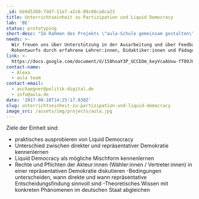 ```yaml
---
_id: bb9d5360-7dd7-11e7-a2c6-89c80ca8ca23
title: Unterrichtseinheit zu Partizipation und Liquid Democracy
lab: 'BE'
status: prototyping
short-desc: "Im Rahmen des Projekts \"aula-Schule gemeinsam gestalten\" konzipieren wir eine Unterrichtsreihe zu \"Liquid Democracy\" für den Politik und Sozialwissenschaftsunterricht.\r\nZiel: Liquid Democracy anhand von aula kennenlernen und praktisch ausprobieren."
needs: >-
  Wir freuen uns über Unterstützung in der Ausarbeitung und über Feedback des
  Rohentwurfs durch erfahrene Lehrer:innen, Didaktiker:innen und Pädagog:innen.
link: >-
  https://docs.google.com/document/d/158hoaY3P_UCCEOm_keyVcaAUxw-fT09JU7USotTbM8Q/edit?usp=sharing
contact-name:
  - Alexa
  - aula team
contact-email:
  - aschaegner@politik-digital.de
  - info@aula.de
date: '2017-08-10T14:25:17.930Z'
slug: unterrichtseinheit-zu-partizipation-und-liquid-democracy
image_src: /assets/img/projects/aula.jpg
---
```

Ziele der Einheit sind: 
- praktisches ausprobieren von Liquid Democracy 
- Unterschied zwischen direkter und repräsentativer Demokratie kennenlernen
- Liquid Democracy als mögliche Mischform kennenlernen
- Rechte und Pflichten der Akteur:innen (Wähler:innen / Vertreter:innen) in einer repräsentativen  Demokratie diskutieren
-Bedingungen unterscheiden, wann direkte und wann repräsentative Entscheidungsfindung sinnvoll sind
-Theoretisches Wissen mit konkreten Phänomenen im deutschen Staat abgleichen

